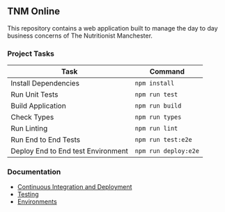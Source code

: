 ## TNM Online

This repository contains a web application built to manage the day to day business concerns of The Nutritionist Manchester.

### Project Tasks

| Task                               | Command              |
| ---------------------------------- | -------------------- |
| Install Dependencies               | `npm install`        |
| Run Unit Tests                     | `npm run test`       |
| Build Application                  | `npm run build`      |
| Check Types                        | `npm run types`      |
| Run Linting                        | `npm run lint`       |
| Run End to End Tests               | `npm run test:e2e`   |
| Deploy End to End test Environment | `npm run deploy:e2e` |

### Documentation

- [Continuous Integration and Deployment](docs/ci.md)
- [Testing](docs/testing.md)
- [Environments](docs/environments.md)
